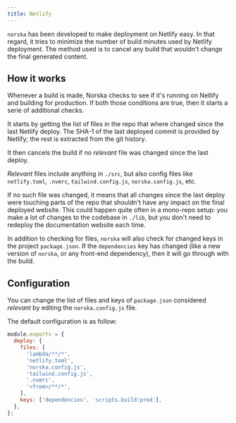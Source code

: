 ```yaml
---
title: Netlify
---
```


`norska` has been developed to make deployment on Netlify easy. In that regard,
it tries to minimize the number of build minutes used by Netlify deployment. The
method used is to cancel any build that wouldn't change the final generated
content.

## How it works

Whenever a build is made, Norska checks to see if it's running on Netlify and
building for production. If both those conditions are true, then it starts
a serie of additional checks.

It starts by getting the list of files in the repo that where changed since the
last Netlify deploy. The SHA-1 of the last deployed commit is provided by
Netlify; the rest is extracted from the git history.

It then cancels the build if no _relevant_ file was changed since the last
deploy.

_Relevant_ files include anything in `./src`, but also config files like
`netlify.toml`, `.nvmrc`, `tailwind.config.js`, `norska.config.js`, etc.

If no such file was changed, it means that all changes since the last deploy
were touching parts of the repo that shouldn't have any impact on the final
deployed website. This could happen quite often in a mono-repo setup: you make
a lot of changes to the codebase in `./lib`, but you don't need to redeploy the
documentation website each time.

In addition to checking for files, `norska` will also check for changed keys in
the project `package.json`. If the `dependencies` key has changed (like a new
version of `norska`, or any front-end dependency), then it will go through with
the build.

## Configuration

You can change the list of files and keys of `package.json` considered
_relevant_ by editing the `norska.config.js` file.

The default configuration is as follow:

```js
module.exports = {
  deploy: {
    files: [
      'lambda/**/*',
      'netlify.toml',
      'norska.config.js',
      'tailwind.config.js',
      '.nvmrc',
      '<from>/**/*',
    ],
    keys: ['dependencies', 'scripts.build:prod'],
  },
};
```

